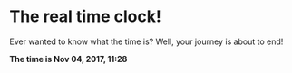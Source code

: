 # The real time clock!

Ever wanted to know what the time is? Well, your journey is about to end!

**The time is Nov 04, 2017, 11:28**